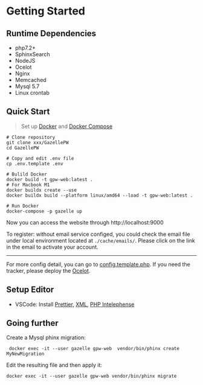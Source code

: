 # Getting Started

## Runtime Dependencies

- php7.2+
- SphinxSearch
- NodeJS
- Ocelot
- Nginx
- Memcached
- Mysql 5.7
- Linux crontab

## Quick Start

> Set up [Docker](https://docs.docker.com/get-started/) and [Docker Compose](https://docs.docker.com/compose/install/)

```shell
# Clone repository
git clone xxx/GazellePW
cd GazellePW

# Copy and edit .env file
cp .env.template .env

# Bulild Docker
docker build -t gpw-web:latest .
# For Macbook M1
docker buildx create --use
docker buildx build --platform linux/amd64 --load -t gpw-web:latest .

# Run Docker
docker-compose -p gazelle up
```

Now you can access the website through http://localhost:9000

To register: without email service configed, you could check the email file under local environment located at `./cache/emails/`. Please click on the link in the email to activate your account.

---

For more config detail, you can go to [config.template.php](classes/config.template.php). If you need the tracker, please deploy the [Ocelot](https://github.com/Mosasauroidea/Ocelot).

## Setup Editor

- VSCode: Install [Prettier](https://marketplace.visualstudio.com/items?itemName=esbenp.prettier-vscode), [XML](https://marketplace.visualstudio.com/items?itemName=redhat.vscode-xml), [PHP Intelephense](https://marketplace.visualstudio.com/items?itemName=bmewburn.vscode-intelephense-client)

## Going further

Create a Mysql phinx migration:

```shell
 docker exec -it --user gazelle gpw-web  vendor/bin/phinx create MyNewMigration
```

Edit the resulting file and then apply it:

```shell
docker exec -it --user gazelle gpw-web vendor/bin/phinx migrate
```
